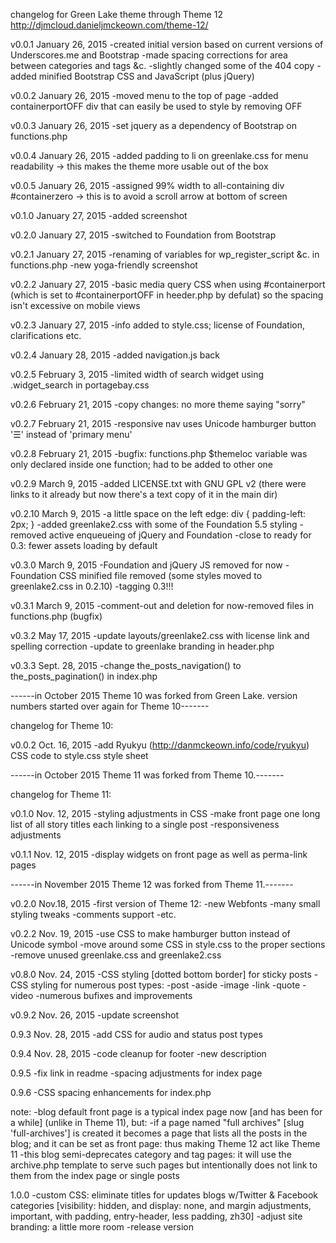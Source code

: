 changelog for Green Lake theme through Theme 12
http://djmcloud.danieljmckeown.com/theme-12/

v0.0.1
January 26, 2015
-created initial version based on current versions of Underscores.me and Bootstrap
-made spacing corrections for area between categories and tags &c.
-slightly changed some of the 404 copy
-added minified Bootstrap CSS and JavaScript (plus jQuery)

v0.0.2
January 26, 2015
-moved menu to the top of page
-added containerportOFF div that can easily be used to style by removing OFF

v0.0.3
January 26, 2015
-set jquery as a dependency of Bootstrap on functions.php

v0.0.4
January 26, 2015
-added padding to li on greenlake.css for menu readability
-> this makes the theme more usable out of the box

v0.0.5
January 26, 2015
-assigned 99% width to all-containing div #containerzero
-> this is to avoid a scroll arrow at bottom of screen

v0.1.0
January 27, 2015
-added screenshot

v0.2.0
January 27, 2015
-switched to Foundation from Bootstrap

v0.2.1
January 27, 2015
-renaming of variables for wp_register_script &c. in functions.php
-new yoga-friendly screenshot

v0.2.2
January 27, 2015
-basic media query CSS when using #containerport (which is set to
	#containerportOFF in heeder.php by defulat) so the spacing
	isn't excessive on mobile views

v0.2.3
January 27, 2015
-info added to style.css; license of Foundation, clarifications etc.

v0.2.4
January 28, 2015
-added navigation.js back

v0.2.5
February 3, 2015
-limited width of search widget using .widget_search in portagebay.css

v0.2.6
February 21, 2015
-copy changes: no more theme saying "sorry"

v0.2.7
February 21, 2015
-responsive nav uses Unicode hamburger button '☰' instead of 'primary menu'

v0.2.8
February 21, 2015
-bugfix: functions.php $themeloc variable was only declared inside one function; had to be added to other one

v0.2.9
March 9, 2015
-added LICENSE.txt with GNU GPL v2 (there were links to it already but now there's a text copy of it in the main dir)

v0.2.10
March 9, 2015
-a little space on the left edge: div { padding-left: 2px; }
-added greenlake2.css with some of the Foundation 5.5 styling
-removed active enqueueing of jQuery and Foundation
-close to ready for 0.3: fewer assets loading by default

v0.3.0
March 9, 2015
-Foundation and jQuery JS removed for now
-Foundation CSS minified file removed (some styles moved to greenlake2.css in 0.2.10)
-tagging 0.3!!!

v0.3.1
March 9, 2015
-comment-out and deletion for now-removed files in functions.php (bugfix)

v0.3.2
May 17, 2015
-update layouts/greenlake2.css with license link and spelling correction
-update to greenlake branding in header.php

v0.3.3
Sept. 28, 2015
-change the_posts_navigation() to the_posts_pagination() in index.php

------in October 2015 Theme 10 was forked from Green Lake.  version numbers started over again for Theme 10-------

changelog for Theme 10:

v0.0.2
Oct. 16, 2015
-add Ryukyu (http://danmckeown.info/code/ryukyu) CSS code to style.css style sheet

------in October 2015 Theme 11 was forked from Theme 10.-------

changelog for Theme 11:

v0.1.0
Nov. 12, 2015
-styling adjustments in CSS
-make front page one long list of all story titles each linking to a single post
-responsiveness adjustments

v0.1.1
Nov. 12, 2015
-display widgets on front page as well as perma-link pages

------in November 2015 Theme 12 was forked from Theme 11.-------

v0.2.0
Nov.18, 2015
-first version of Theme 12:
	-new Webfonts
	-many small styling tweaks
	-comments support
	-etc.

v0.2.2
Nov. 19, 2015
-use CSS to make hamburger button instead of Unicode symbol
-move around some CSS in style.css to the proper sections
-remove unused greenlake.css and greenlake2.css

v0.8.0
Nov. 24, 2015
-CSS styling [dotted bottom border] for sticky posts
-CSS styling for numerous post types:
	-post
	-aside
	-image
	-link
	-quote
	-video
-numerous bufixes and improvements

v0.9.2
Nov. 26, 2015
-update screenshot

0.9.3
Nov. 28, 2015
-add CSS for audio and status post types

0.9.4
Nov. 28, 2015
-code cleanup for footer
-new description

0.9.5
-fix link in readme
-spacing adjustments for index page

0.9.6
-CSS spacing enhancements for index.php

note:
-blog default front page is a typical index page now [and has been for a while]
  (unlike in Theme 11), but:
	-if a page named "full archives" [slug 'full-archives'] is created it
	  becomes a page that lists all the posts in the blog; and it can be set as
	  front page: thus making Theme 12 act like Theme 11
-this blog semi-deprecates category and tag pages: it will use the archive.php
  template to serve such pages but intentionally does not link to them from the
  index page or single posts

1.0.0
-custom CSS: eliminate titles for updates blogs w/Twitter & Facebook categories
  [visibility: hidden, and display: none, and margin adjustments, important,
   with padding, entry-header, less padding, zh30]
-adjust site branding: a little more room
-release version
